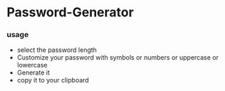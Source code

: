 # Password-Generator

<h3>usage</h3>
<ul>
  <li>select the password length 
  <li>Customize your password with symbols or numbers or uppercase or lowercase 
  <li>Generate it
  <li>copy it to your clipboard
  </ul>
